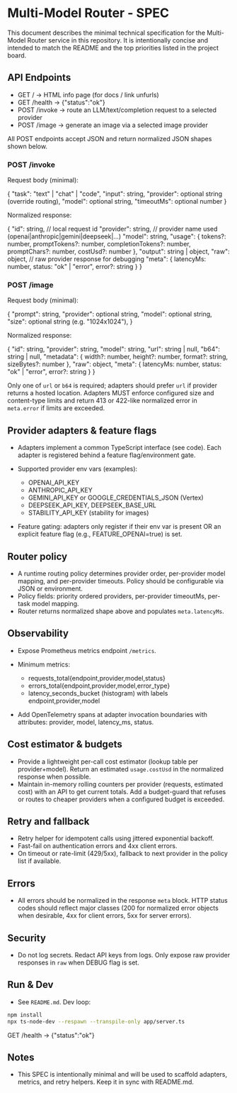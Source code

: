 # Multi-Model Router - SPEC

This document describes the minimal technical specification for the Multi-Model Router service in this repository. It is intentionally concise and intended to match the README and the top priorities listed in the project board.

## API Endpoints

- GET / -> HTML info page (for docs / link unfurls)
- GET /health -> {"status":"ok"}
- POST /invoke -> route an LLM/text/completion request to a selected provider
- POST /image -> generate an image via a selected image provider

All POST endpoints accept JSON and return normalized JSON shapes shown below.

### POST /invoke

Request body (minimal):

{
  "task": "text" | "chat" | "code",
  "input": string,
  "provider": optional string (override routing),
  "model": optional string,
  "timeoutMs": optional number
}

Normalized response:

{
  "id": string,            // local request id
  "provider": string,      // provider name used (openai|anthropic|gemini|deepseek|...)
  "model": string,
  "usage": { tokens?: number, promptTokens?: number, completionTokens?: number, promptChars?: number, costUsd?: number },
  "output": string | object,
  "raw": object,           // raw provider response for debugging
  "meta": { latencyMs: number, status: "ok" | "error", error?: string }
}

### POST /image

Request body (minimal):

{
  "prompt": string,
  "provider": optional string,
  "model": optional string,
  "size": optional string (e.g. "1024x1024"),
}

Normalized response:

{
  "id": string,
  "provider": string,
  "model": string,
  "url": string | null,
  "b64": string | null,
  "metadata": { width?: number, height?: number, format?: string, sizeBytes?: number },
  "raw": object,
  "meta": { latencyMs: number, status: "ok" | "error", error?: string }
}

Only one of `url` or `b64` is required; adapters should prefer `url` if provider returns a hosted location. Adapters MUST enforce configured size and content-type limits and return 413 or 422-like normalized error in `meta.error` if limits are exceeded.

## Provider adapters & feature flags

- Adapters implement a common TypeScript interface (see code). Each adapter is registered behind a feature flag/environment gate.
- Supported provider env vars (examples):
  - OPENAI_API_KEY
  - ANTHROPIC_API_KEY
  - GEMINI_API_KEY or GOOGLE_CREDENTIALS_JSON (Vertex)
  - DEEPSEEK_API_KEY, DEEPSEEK_BASE_URL
  - STABILITY_API_KEY (stability for images)

- Feature gating: adapters only register if their env var is present OR an explicit feature flag (e.g., FEATURE_OPENAI=true) is set.

## Router policy

- A runtime routing policy determines provider order, per-provider model mapping, and per-provider timeouts. Policy should be configurable via JSON or environment.
- Policy fields: priority ordered providers, per-provider timeoutMs, per-task model mapping.
- Router returns normalized shape above and populates `meta.latencyMs`.

## Observability

- Expose Prometheus metrics endpoint `/metrics`.
- Minimum metrics:
  - requests_total{endpoint,provider,model,status}
  - errors_total{endpoint,provider,model,error_type}
  - latency_seconds_bucket (histogram) with labels endpoint,provider,model

- Add OpenTelemetry spans at adapter invocation boundaries with attributes: provider, model, latency_ms, status.

## Cost estimator & budgets

- Provide a lightweight per-call cost estimator (lookup table per provider+model). Return an estimated `usage.costUsd` in the normalized response when possible.
- Maintain in-memory rolling counters per provider (requests, estimated cost) with an API to get current totals. Add a budget-guard that refuses or routes to cheaper providers when a configured budget is exceeded.

## Retry and fallback

- Retry helper for idempotent calls using jittered exponential backoff.
- Fast-fail on authentication errors and 4xx client errors.
- On timeout or rate-limit (429/5xx), fallback to next provider in the policy list if available.

## Errors

- All errors should be normalized in the response `meta` block. HTTP status codes should reflect major classes (200 for normalized error objects when desirable, 4xx for client errors, 5xx for server errors).

## Security

- Do not log secrets. Redact API keys from logs. Only expose raw provider responses in `raw` when DEBUG flag is set.

## Run & Dev

- See `README.md`. Dev loop:

```bash
npm install
npx ts-node-dev --respawn --transpile-only app/server.ts
```

GET /health -> {"status":"ok"}

## Notes

- This SPEC is intentionally minimal and will be used to scaffold adapters, metrics, and retry helpers. Keep it in sync with README.md.
